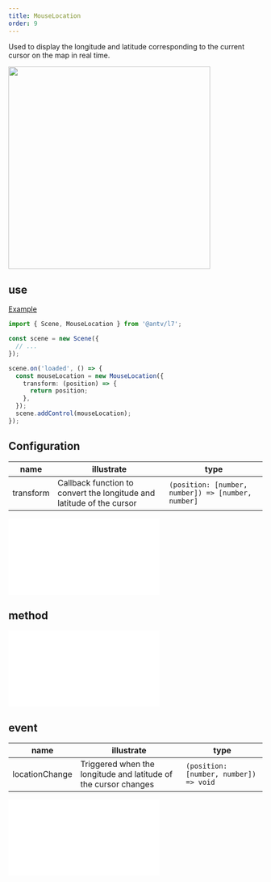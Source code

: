 ```yaml
---
title: MouseLocation
order: 9
---
```


Used to display the longitude and latitude corresponding to the current cursor on the map in real time.

<img src="https://gw.alipayobjects.com/mdn/rms_816329/afts/img/A*i4F5QZ4K650AAAAAAAAAAAAAARQnAQ" width="400"/>

## use

[Example](/examples/component/control#mouselocation)

```ts
import { Scene, MouseLocation } from '@antv/l7';

const scene = new Scene({
  // ...
});

scene.on('loaded', () => {
  const mouseLocation = new MouseLocation({
    transform: (position) => {
      return position;
    },
  });
  scene.addControl(mouseLocation);
});
```

## Configuration

| name      | illustrate                                                            | type                                               |
| --------- | --------------------------------------------------------------------- | -------------------------------------------------- |
| transform | Callback function to convert the longitude and latitude of the cursor | `(position: [number, number]) => [number, number]` |

<embed src="@/docs/api/common/control/api.en.md"></embed>

## method

<embed src="@/docs/api/common/control/method.en.md"></embed>

## event

| name           | illustrate                                                      | type                                   |
| -------------- | --------------------------------------------------------------- | -------------------------------------- |
| locationChange | Triggered when the longitude and latitude of the cursor changes | `(position: [number, number]) => void` |

<embed src="@/docs/api/common/control/event.en.md"></embed>
